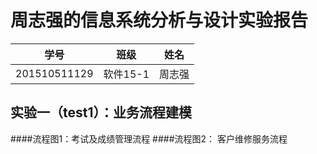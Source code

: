 周志强的信息系统分析与设计实验报告
============
|学号|班级|姓名|
|:---------------:|:------------:|:------------:|
|201510511129|软件15-1|周志强|

## 实验一（test1）：业务流程建模
####流程图1：考试及成绩管理流程
####流程图2： 客户维修服务流程